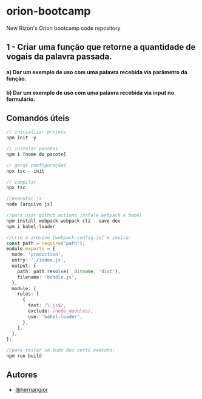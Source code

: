 # orion-bootcamp
New Rizon's Orion bootcamp code repository

## 1 - Criar uma função que retorne a quantidade de vogais da palavra passada.

#### a) Dar um exemplo de uso com uma palavra recebida via parâmetro da função.
#### b) Dar um exemplo de uso com uma palavra recebida via input no formulário.

## Comandos úteis

```typescript
// inicializar projeto
npm init -y

// instalar pacotes
npm i [nome do pacote]

// gerar configurações
npx tsc --init

// compilar
npx tsc

//executar js
node [arquivo js]

//para usar github actions instale webpack e babel
npm install webpack webpack-cli --save-dev
npm i babel-loader

//crie o arquivo [webpack.config.js]´e insira:
const path = require('path');
module.exports = {
  mode: 'production',
  entry: './index.js',
  output: {
    path: path.resolve(__dirname, 'dist'),
    filename: 'bundle.js',
  },
  module: {
    rules: [
      {
        test: /\.js$/,
        exclude: /node_modules/,
        use: 'babel-loader',
      },
    ],
  },
};

//para testar se tudo deu certo execute:
npm run build

```

## Autores

- [@hernangior](https://www.github.com/hernangior)
